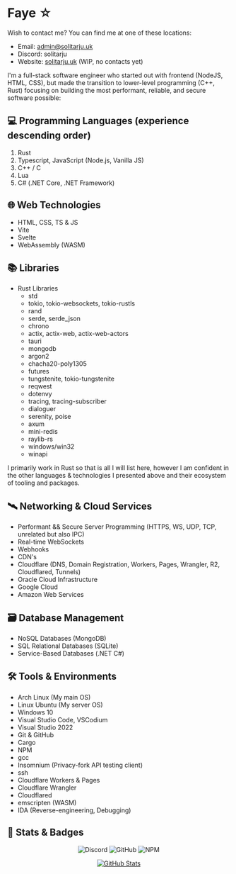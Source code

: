 # Faye ☆

Wish to contact me? You can find me at one of these locations:

- Email: <admin@solitarju.uk>  
- Discord: solitarju  
- Website: [solitarju.uk](https://solitarju.uk/) (WIP, no contacts yet)

I'm a full-stack software engineer who started out with frontend (NodeJS, HTML, CSS), but made the transition to lower-level programming (C++, Rust) focusing on building the most performant, reliable, and secure software possible:

## 💻 Programming Languages (experience descending order)

1. Rust
2. Typescript, JavaScript (Node.js, Vanilla JS)
3. C++ / C
4. Lua
5. C# (.NET Core, .NET Framework)

## 🌐 Web Technologies

- HTML, CSS, TS & JS
- Vite
- Svelte
- WebAssembly (WASM)

## 📚 Libraries

- Rust Libraries
  - std
  - tokio, tokio-websockets, tokio-rustls
  - rand
  - serde, serde_json
  - chrono
  - actix, actix-web, actix-web-actors
  - tauri
  - mongodb
  - argon2
  - chacha20-poly1305
  - futures
  - tungstenite, tokio-tungstenite
  - reqwest
  - dotenvy
  - tracing, tracing-subscriber
  - dialoguer
  - serenity, poise
  - axum
  - mini-redis
  - raylib-rs
  - windows/win32
  - winapi

I primarily work in Rust so that is all I will list here, however I am confident in the other languages & technologies I presented above and their ecosystem of tooling and packages.

## 🛰️ Networking & Cloud Services

- Performant && Secure Server Programming (HTTPS, WS, UDP, TCP, unrelated but also IPC)
- Real-time WebSockets
- Webhooks
- CDN's
- Cloudflare (DNS, Domain Registration, Workers, Pages, Wrangler, R2, Cloudflared, Tunnels)
- Oracle Cloud Infrastructure
- Google Cloud
- Amazon Web Services

## 🗃️ Database Management

- NoSQL Databases (MongoDB)
- SQL Relational Databases (SQLite)
- Service-Based Databases (.NET C#)

## 🛠️ Tools & Environments

- Arch Linux (My main OS)
- Linux Ubuntu (My server OS)
- Windows 10
- Visual Studio Code, VSCodium
- Visual Studio 2022
- Git & GitHub
- Cargo
- NPM
- gcc
- Insomnium (Privacy-fork API testing client)
- ssh
- Cloudflare Workers & Pages
- Cloudflare Wrangler
- Cloudflared
- emscripten (WASM)
- IDA (Reverse-engineering, Debugging)

## 🔗 Stats & Badges
<div align="center">
<img alt="Discord" src="https://img.shields.io/discord/1163384360314081342?style=for-the-badge&logo=discord&label=Discord&link=https%3A%2F%2Fdiscord.gg%2FER3Z7NBzvv">
<img alt="GitHub" src="https://img.shields.io/github/license/Solitarju/vrchat-api-library?style=for-the-badge&logo=github&label=GitHub&link=https%3A%2F%2Fgithub.com%2FSolitarju">
<img alt="NPM" src="https://img.shields.io/npm/l/vrchat-api-library?style=for-the-badge&logo=npm&label=NPM&link=https%3A%2F%2Fwww.npmjs.com%2Fpackage%2Fvrchat-api-library">

[![GitHub Stats](https://github-readme-stats.vercel.app/api?username=Solitarju&show_icons=true&count_private=true)](https://github.com/Solitarju)
</div>
